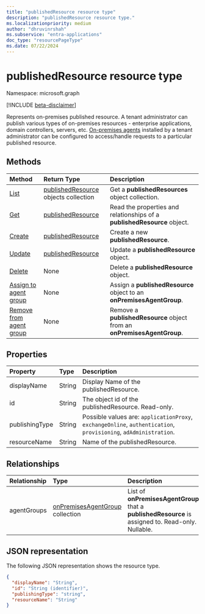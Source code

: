 ```yaml
---
title: "publishedResource resource type"
description: "publishedResource resource type."
ms.localizationpriority: medium
author: "dhruvinrshah"
ms.subservice: "entra-applications"
doc_type: "resourcePageType"
ms.date: 07/22/2024
---
```


# publishedResource resource type

Namespace: microsoft.graph

[!INCLUDE [beta-disclaimer](../../includes/beta-disclaimer.md)]

Represents on-premises published resource. A tenant administrator can publish various types of on-premises resources - enterprise applications, domain controllers, servers, etc. [On-premises agents](onpremisesagent.md) installed by a tenant administrator can be configured to access/handle requests to a particular published resource.

## Methods

| Method       | Return Type | Description |
|:-------------|:------------|:------------|
| [List](../api/publishedresource-list.md) | [publishedResource](publishedresource.md) objects collection | Get a **publishedResources** object collection. |
| [Get](../api/publishedresource-get.md) | [publishedResource](publishedresource.md) | Read the properties and relationships of a **publishedResource** object. |
| [Create](../api/publishedresource-post.md) |  [publishedResource](publishedresource.md)  | Create a new **publishedResource**. |
| [Update](../api/publishedresource-update.md) | [publishedResource](publishedresource.md) | Update a **publishedResource** object. |
| [Delete](../api/publishedresource-delete.md) | None | Delete a **publishedResource** object. |
| [Assign to agent group](../api/publishedresource-post-agentgroups.md) | None | Assign a **publishedResource** object to an **onPremisesAgentGroup**. |
| [Remove from agent group](../api/publishedresource-delete-agentgroups.md) | None |  Remove a **publishedResource** object from an **onPremisesAgentGroup**.|

## Properties

| Property     | Type        | Description |
|:-------------|:------------|:------------|
|displayName|String| Display Name of the publishedResource.|
|id|String| The object id of the publishedResource. Read-only.|
|publishingType|String| Possible values are: `applicationProxy`, `exchangeOnline`, `authentication`, `provisioning`, `adAdministration`.|
|resourceName|String|Name of the publishedResource.|

## Relationships

| Relationship | Type        | Description |
|:-------------|:------------|:------------|
|agentGroups|[onPremisesAgentGroup](onpremisesagentgroup.md) collection| List of **onPremisesAgentGroups** that a **publishedResource** is assigned to. Read-only. Nullable.|

## JSON representation

The following JSON representation shows the resource type.

<!-- {
  "blockType": "resource",
  "optionalProperties": [

  ],
  "@odata.type": "microsoft.graph.publishedResource",
  "keyProperty": "id"
}-->

```json
{
  "displayName": "String",
  "id": "String (identifier)",
  "publishingType": "string",
  "resourceName": "String"
}
```

<!-- uuid: 16cd6b66-4b1a-43a1-adaf-3a886856ed98
2019-02-04 14:57:30 UTC -->
<!-- {
  "type": "#page.annotation",
  "description": "publishedResource resource",
  "keywords": "",
  "section": "documentation",
  "tocPath": ""
}-->


